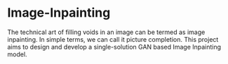 # Image-Inpainting
The technical art of filling voids in an image can be termed as image inpainting. In simple terms, we can call it picture completion. This project aims to design and develop a single-solution GAN based Image Inpainting model.
